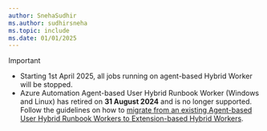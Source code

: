 ```yaml
---
author: SnehaSudhir
ms.author: sudhirsneha
ms.topic: include
ms.date: 01/01/2025
---
```


> [!Important]
> - Starting 1st April 2025, all jobs running on agent-based Hybrid Worker will be stopped. 
> - Azure Automation Agent-based User Hybrid Runbook Worker (Windows and Linux) has retired on **31 August 2024** and is no longer supported. Follow the guidelines on how to [migrate from an existing Agent-based User Hybrid Runbook Workers to Extension-based Hybrid Workers](../migrate-existing-agent-based-hybrid-worker-to-extension-based-workers.md).
